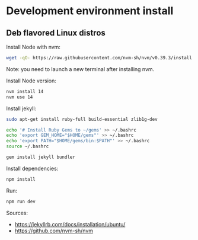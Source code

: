 # Development environment install
## Deb flavored Linux distros

Install Node with nvm:
```bash
wget -qO- https://raw.githubusercontent.com/nvm-sh/nvm/v0.39.3/install.sh | bash
```

Note: you need to launch a new terminal after installing nvm.

Install Node version:
```bash
nvm install 14
nvm use 14
```

Install jekyll:
```bash
sudo apt-get install ruby-full build-essential zlib1g-dev

echo '# Install Ruby Gems to ~/gems' >> ~/.bashrc
echo 'export GEM_HOME="$HOME/gems"' >> ~/.bashrc
echo 'export PATH="$HOME/gems/bin:$PATH"' >> ~/.bashrc
source ~/.bashrc

gem install jekyll bundler
```

Install dependencies:
```bash
npm install
```

Run:
```bash
npm run dev
```

Sources:
- https://jekyllrb.com/docs/installation/ubuntu/
- https://github.com/nvm-sh/nvm